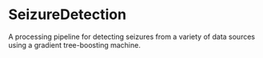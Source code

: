 # SeizureDetection
 A processing pipeline for detecting seizures from a variety of data sources using a gradient tree-boosting machine.
